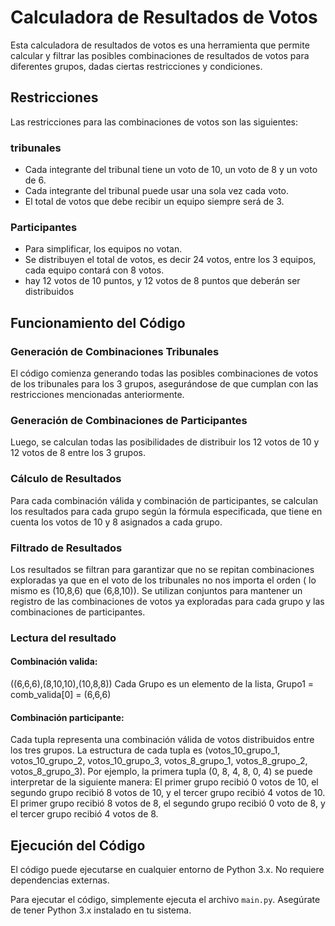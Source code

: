 # Calculadora de Resultados de Votos

Esta calculadora de resultados de votos es una herramienta que permite calcular y filtrar las posibles combinaciones de resultados de votos para diferentes grupos, dadas ciertas restricciones y condiciones.

## Restricciones

Las restricciones para las combinaciones de votos son las siguientes:

### tribunales
- Cada integrante del tribunal tiene un voto de 10, un voto de 8 y un voto de 6.
- Cada integrante del tribunal puede usar una sola vez cada voto.
- El total de votos que debe recibir un equipo siempre será de 3.
### Participantes
- Para simplificar, los equipos no votan.
- Se distribuyen el total de votos, es decir 24 votos, entre los 3 equipos, cada equipo contará con 8 votos.
- hay 12 votos de 10 puntos, y 12 votos de 8 puntos que deberán ser distribuidos

## Funcionamiento del Código

### Generación de Combinaciones Tribunales

El código comienza generando todas las posibles combinaciones de votos de los tribunales para los 3 grupos, asegurándose de que cumplan con las restricciones mencionadas anteriormente.

### Generación de Combinaciones de Participantes

Luego, se calculan todas las posibilidades de distribuir los 12 votos de 10 y 12 votos de 8 entre los 3 grupos.

### Cálculo de Resultados

Para cada combinación válida y combinación de participantes, se calculan los resultados para cada grupo según la fórmula especificada, que tiene en cuenta los votos de 10 y 8 asignados a cada grupo.

### Filtrado de Resultados

Los resultados se filtran para garantizar que no se repitan combinaciones exploradas ya que en el voto de los tribunales no nos importa el orden ( lo mismo es (10,8,6) que (6,8,10)). Se utilizan conjuntos para mantener un registro de las combinaciones de votos ya exploradas para cada grupo y las combinaciones de participantes.

### Lectura del resultado
#### Combinación valida: 
((6,6,6),(8,10,10),(10,8,8)) Cada Grupo es un elemento de la lista, Grupo1 = comb_valida[0] = (6,6,6)

#### Combinación participante: 
Cada tupla representa una combinación válida de votos distribuidos entre los tres grupos. La estructura de cada tupla es (votos_10_grupo_1, votos_10_grupo_2, votos_10_grupo_3, votos_8_grupo_1, votos_8_grupo_2, votos_8_grupo_3).
Por ejemplo, la primera tupla (0, 8, 4, 8, 0, 4) se puede interpretar de la siguiente manera:
El primer grupo recibió 0 votos de 10, el segundo grupo recibió 8 votos de 10, y el tercer grupo recibió 4 votos de 10.
El primer grupo recibió 8 votos de 8, el segundo grupo recibió 0 voto de 8, y el tercer grupo recibió 4 votos de 8.

## Ejecución del Código

El código puede ejecutarse en cualquier entorno de Python 3.x. No requiere dependencias externas.

Para ejecutar el código, simplemente ejecuta el archivo `main.py`. Asegúrate de tener Python 3.x instalado en tu sistema.

